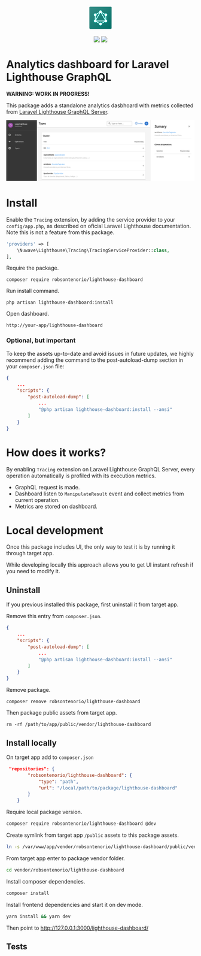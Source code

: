 <p align="center">
  <img src="dashboard.png">  
</p>
<p align="center">
    <img src="https://img.shields.io/packagist/v/robsontenorio/lighthouse-dashboard.svg" />
    <img src="https://img.shields.io/packagist/dt/robsontenorio/lighthouse-dashboard.svg" />
</p>

# Analytics dashboard for Laravel Lighthouse GraphQL

**WARNING: WORK IN PROGRESS!**

This package adds a standalone analytics dasbhoard with metrics collected from  [Laravel Lighthouse GraphQL Server](https://lighthouse-php.com/).

<kbd>
    <img src="readme.png">
</kbd>

# Install 

Enable the `Tracing` extension, by adding the service provider to your `config/app.php`, as described on oficial Laravel Lighthouse documentation. Note this is not a feature from this package.

```php
'providers' => [
    \Nuwave\Lighthouse\Tracing\TracingServiceProvider::class,
],
```

Require the package.

```
composer require robsontenorio/lighthouse-dashboard
```

Run install command.

```
php artisan lighthouse-dashboard:install
```

Open dashboard.

```
http://your-app/lighthouse-dashboard
```

### Optional, but important

To keep the assets up-to-date and avoid issues in future updates, we highly recommend adding the command to the post-autoload-dump section in your `composer.json` file:

```json
{
    ...
    "scripts": {
        "post-autoload-dump": [
            ...
            "@php artisan lighthouse-dashboard:install --ansi"
        ]
    }
}
```

# How does it works?

By enabling `Tracing` extension on Laravel Lighthouse GraphQL Server, every operation automatically is profiled with its execution metrics.

- GraphQL request is made.
- Dashboard listen to `ManipulateResult` event and collect metrics from current operation.
- Metrics are stored on dashboard.


# Local development

Once this package includes UI, the only way to test it is by running it through target app.

While developing locally this approach allows you to get UI instant refresh if you need to modify it.

## Uninstall  

If you previous installed this package, first uninstall it from target app.

Remove this entry from `composer.json`.

```json
{
    ...
    "scripts": {
        "post-autoload-dump": [
            ...
            "@php artisan lighthouse-dashboard:install --ansi"
        ]
    }
}
```

Remove package.

```
composer remove robsontenorio/lighthouse-dashboard
```

Then package public assets from target app.

```
rm -rf /path/to/app/public/vendor/lighthouse-dashboard
```

## Install locally

On target app add to `composer.json`

```json
 "repositories": {
        "robsontenorio/lighthouse-dashboard": {
            "type": "path",
            "url": "/local/path/to/package/lighthouse-dashboard"
        }
    }
```

Require local package version.

```sh
composer require robsontenorio/lighthouse-dashboard @dev
```

Create symlink from target app `/public` assets to this package assets.

```sh
ln -s /var/www/app/vendor/robsontenorio/lighthouse-dashboard/public/vendor /var/www/app/public/vendor
```

From target app enter to package vendor folder.

```sh
cd vendor/robsontenorio/lighthouse-dashboard
```

Install composer dependencies.

```sh
composer install
```

Install frontend dependencies and start it on dev mode.

```sh
yarn install && yarn dev
```

Then point to http://127.0.0.1:3000/lighthouse-dashboard/

## Tests
